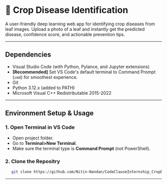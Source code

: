 # 🌱 Crop Disease Identification

A user-friendly deep learning web app for identifying crop diseases from leaf images. Upload a photo of a leaf and instantly get the predicted disease, confidence score, and actionable prevention tips.

---

## Dependencies

* Visual Studio Code (with Python, Pylance, and Jupyter extensions)
* **[Recommended]** Set VS Code's default terminal to Command Prompt (`cmd`) for smoothest experience.
* Git
* Python 3.12.x (added to PATH)
* Microsoft Visual C++ Redistributable 2015-2022

---

## Environment Setup & Usage

### 1. Open Terminal in VS Code
* Open project folder.
* Go to **Terminal>New Terminal**.
* Make sure the terminal type is **Command Prompt** (not PowerShell).

### 2. Clone the Repositry

<div style="margin-left: 20px">

```bash
git clone https://github.com/Nitin-Nandan/CodeClauseInternship_CropDiseaseIdentification.git
```

</div>

---